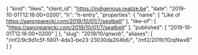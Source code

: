 {
  "kind": "likes",
  "client_id": "https://indigenous.realize.be",
  "date": "2019-10-01T12:16:00+0200",
  "h": "h-entry",
  "properties": {
    "name": [
      "Like of https://aaronparecki.com/2019/10/01/7/seatbelt"
    ],
    "like-of": [
      "https://aaronparecki.com/2019/10/01/7/seatbelt"
    ],
    "published": [
      "2019-10-01T12:16:00+0200"
    ]
  },
  "slug": "2019/10/qnwxb",
  "aliases": [
    "/mf2/9c9d1c5f-5801-4da3-be23-23030da204b6/",
    "/mf2/2019/10/qNwxB"
  ]
}
